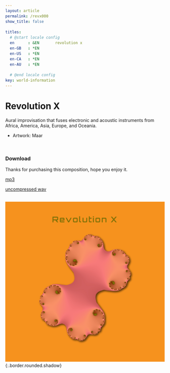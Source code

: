 ```yaml
---
layout: article
permalink: /revx000
show_title: false

titles:
  # @start locale config
  en      : &EN       revolution x
  en-GB   : *EN
  en-US   : *EN
  en-CA   : *EN
  en-AU   : *EN

  # @end locale config
key: world-information
---
```


# Revolution X  

Aural improvisation that fuses electronic and acoustic instruments from Africa, America, Asia, Europe, and Oceania.

- Artwork: Maar
 <br>

### Download

Thanks for purchasing this composition, hope you enjoy it. 

<a href="https://www.dropbox.com/s/wbp47dj78aj8jm4/06%20RevolutionX.mp3?dl=0" rel="mp3" target="_blank">mp3</a> <br>

<a href="https://www.dropbox.com/s/49n12aysvla2sml/06%20RevolutionX.aif?dl=0" rel="wav" target="_blank">uncompressed wav</a> <br>
<br>
 
![Image](/img/6.revx.Artboard.png){:.border.rounded.shadow}
